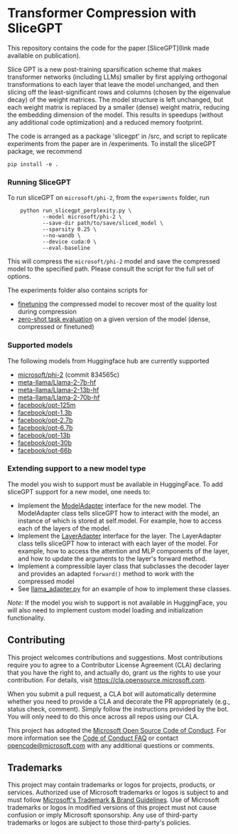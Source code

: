 # Transformer Compression with SliceGPT

This repository contains the code for the paper [SliceGPT](link made available on publication). 

Slice GPT is a new post-training sparsification scheme that makes transformer networks (including LLMs) smaller by first applying orthogonal transformations to each layer that leave the model unchanged, and then slicing off the least-significant rows and columns (chosen by the eigenvalue decay) of the weight matrices. The model structure is left unchanged, but each weight matrix is replaced by a smaller (dense) weight matrix, reducing the embedding dimension of the model. This results in speedups (without any additional code optimization) and a reduced memory footprint.  

The code is arranged as a package 'slicegpt' in /src, and script to replicate experiments from the paper are in /experiments. To install the sliceGPT package, we recommend

`pip install -e .`


### Running SliceGPT

To run sliceGPT on `microsoft/phi-2`, from the `experiments` folder, run 
```
    python run_slicegpt_perplexity.py \
           --model microsoft/phi-2 \
           --save-dir path/to/save/sliced_model \
           --sparsity 0.25 \
           --no-wandb \
           --device cuda:0 \
           --eval-baseline
```
This will compress the `microsoft/phi-2` model and save the compressed model to the specified path. Please consult the script for the full set of options.

The experiments folder also contains scripts for 
- [finetuning](./experiments/run_finetuning.py) the compressed model to recover most of the quality lost during compression
- [zero-shot task evaluation](./experiments/run_zero_shot_tasks.py) on a given version of the model (dense, compressed or finetuned)

### Supported models

The following models from Huggingface hub are currently supported
- [microsoft/phi-2](https://huggingface.co/microsoft/phi-2) (commit 834565c)
- [meta-llama/Llama-2-7b-hf](https://huggingface.co/meta-llama/Llama-2-7b)
- [meta-llama/Llama-2-13b-hf](https://huggingface.co/meta-llama/Llama-2-13b)
- [meta-llama/Llama-2-70b-hf](https://huggingface.co/meta-llama/Llama-2-70b)
- [facebook/opt-125m](https://huggingface.co/facebook/opt-125m)
- [facebook/opt-1.3b](https://huggingface.co/facebook/opt-1.3b)
- [facebook/opt-2.7b](https://huggingface.co/facebook/opt-2.7b)
- [facebook/opt-6.7b](https://huggingface.co/facebook/opt-6.7b)
- [facebook/opt-13b](https://huggingface.co/facebook/opt-13b)
- [facebook/opt-30b](https://huggingface.co/facebook/opt-30b)
- [facebook/opt-66b](https://huggingface.co/facebook/opt-66b)

### Extending support to a new model type

The model you wish to support must be available in HuggingFace. To add sliceGPT support for a new model, one needs to: 
- Implement the [ModelAdapter](./src/slicegpt/model_adapter.py) interface for the new model. The ModelAdapter class tells sliceGPT how to interact with the model, an instance of which is stored at self.model. For example, how to access each of the layers of the model.
- Implement the [LayerAdapter](./src/slicegpt/model_adapter.py) interface for the layer. The LayerAdapter class tells sliceGPT how to interact with each layer of the model. For example, how to access the attention and MLP components of the layer, and how to update the arguments to the layer's forward method.
- Implement a compressible layer class that subclasses the decoder layer and provides an adapted `forward()` method to work with the compressed model 
- See [llama_adapter.py](./src/slicegpt/adapters/llama_adapter.py) for an example of how to implement these classes.

_Note:_ If the model you wish to support is not available in HuggingFace, you will also need to implement custom model loading and initialization functionality.

## Contributing

This project welcomes contributions and suggestions.  Most contributions require you to agree to a
Contributor License Agreement (CLA) declaring that you have the right to, and actually do, grant us
the rights to use your contribution. For details, visit https://cla.opensource.microsoft.com.

When you submit a pull request, a CLA bot will automatically determine whether you need to provide
a CLA and decorate the PR appropriately (e.g., status check, comment). Simply follow the instructions
provided by the bot. You will only need to do this once across all repos using our CLA.

This project has adopted the [Microsoft Open Source Code of Conduct](https://opensource.microsoft.com/codeofconduct/).
For more information see the [Code of Conduct FAQ](https://opensource.microsoft.com/codeofconduct/faq/) or
contact [opencode@microsoft.com](mailto:opencode@microsoft.com) with any additional questions or comments.

## Trademarks

This project may contain trademarks or logos for projects, products, or services. Authorized use of Microsoft 
trademarks or logos is subject to and must follow 
[Microsoft's Trademark & Brand Guidelines](https://www.microsoft.com/en-us/legal/intellectualproperty/trademarks/usage/general).
Use of Microsoft trademarks or logos in modified versions of this project must not cause confusion or imply Microsoft sponsorship.
Any use of third-party trademarks or logos are subject to those third-party's policies.

